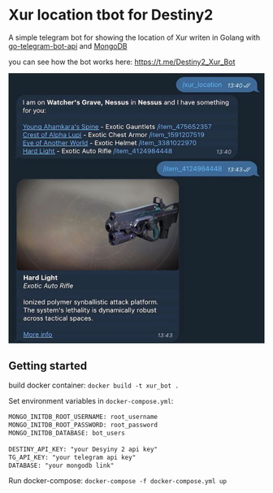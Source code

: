 # Xur location tbot for Destiny2

A simple telegram bot for showing the location of Xur writen in Golang with [go-telegram-bot-api](https://github.com/go-telegram-bot-api/telegram-bot-api) and [MongoDB](https://www.mongodb.com)

you can see how the bot works here: https://t.me/Destiny2_Xur_Bot


![](https://github.com/omny-n/destiny2_xur_go_telegram_bot/blob/master/example.jpg)

## Getting started

build docker container:
`docker build -t xur_bot .`


Set environment variables in `docker-compose.yml`:

```
MONGO_INITDB_ROOT_USERNAME: root_username
MONGO_INITDB_ROOT_PASSWORD: root_password
MONGO_INITDB_DATABASE: bot_users

DESTINY_API_KEY: "your Desyiny 2 api key"
TG_API_KEY: "your telegram api key"
DATABASE: "your mongodb link"
```

Run docker-compose: `docker-compose -f docker-compose.yml up`
